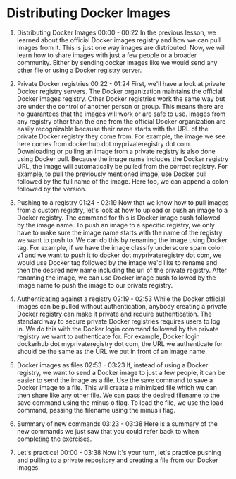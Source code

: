 # Distributing Docker Images

1. Distributing Docker Images
00:00 - 00:22
In the previous lesson, we learned about the official Docker images registry and how we can pull images from it. This is just one way images are distributed. Now, we will learn how to share images with just a few people or a broader community. Either by sending docker images like we would send any other file or using a Docker registry server.

2. Private Docker registries
00:22 - 01:24
First, we'll have a look at private Docker registry servers. The Docker organization maintains the official Docker images registry. Other Docker registries work the same way but are under the control of another person or group. This means there are no guarantees that the images will work or are safe to use. Images from any registry other than the one from the official Docker organization are easily recognizable because their name starts with the URL of the private Docker registry they come from. For example, the image we see here comes from dockerhub dot myprivateregistry dot com. Downloading or pulling an image from a private registry is also done using Docker pull. Because the image name includes the Docker registry URL, the image will automatically be pulled from the correct registry. For example, to pull the previously mentioned image, use Docker pull followed by the full name of the image. Here too, we can append a colon followed by the version.

3. Pushing to a registry
01:24 - 02:19
Now that we know how to pull images from a custom registry, let's look at how to upload or push an image to a Docker registry. The command for this is Docker image push followed by the image name. To push an image to a specific registry, we only have to make sure the image name starts with the name of the registry we want to push to. We can do this by renaming the image using Docker tag. For example, if we have the image classify underscore spam colon v1 and we want to push it to docker dot myprivateregistry dot com, we would use Docker tag followed by the image we'd like to rename and then the desired new name including the url of the private registry. After renaming the image, we can use Docker image push followed by the image name to push the image to our private registry.

4. Authenticating against a registry
02:19 - 02:53
While the Docker official images can be pulled without authentication, anybody creating a private Docker registry can make it private and require authentication. The standard way to secure private Docker registries requires users to log in. We do this with the Docker login command followed by the private registry we want to authenticate for. For example, Docker login dockerhub dot myprivateregistry dot com, the URL we authenticate for should be the same as the URL we put in front of an image name.

5. Docker images as files
02:53 - 03:23
If, instead of using a Docker registry, we want to send a Docker image to just a few people, it can be easier to send the image as a file. Use the save command to save a Docker image to a file. This will create a minimized file which we can then share like any other file. We can pass the desired filename to the save command using the minus o flag. To load the file, we use the load command, passing the filename using the minus i flag.

6. Summary of new commands
03:23 - 03:38
Here is a summary of the new commands we just saw that you could refer back to when completing the exercises.

7. Let's practice!
00:00 - 03:38
Now it's your turn, let's practice pushing and pulling to a private repository and creating a file from our Docker images.

